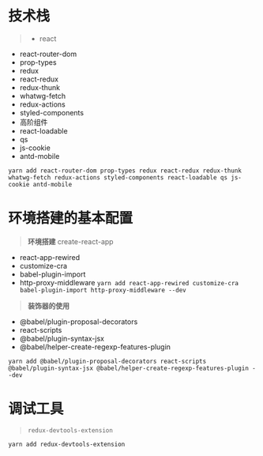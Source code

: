 # 技术栈
>- react
 - react-router-dom
 - prop-types
 - redux
 - react-redux
 - redux-thunk
 - whatwg-fetch
 - redux-actions
 - styled-components
 - 高阶组件
 - react-loadable
 - qs
 - js-cookie
 - antd-mobile

`yarn add react-router-dom prop-types redux react-redux redux-thunk whatwg-fetch redux-actions styled-components react-loadable qs js-cookie antd-mobile`


# 环境搭建的基本配置
> **环境搭建** create-react-app

- react-app-rewired 
- customize-cra
- babel-plugin-import
- http-proxy-middleware
`yarn add react-app-rewired customize-cra babel-plugin-import http-proxy-middleware --dev`

> **装饰器的使用**
- @babel/plugin-proposal-decorators
- react-scripts 
- @babel/plugin-syntax-jsx
- @babel/helper-create-regexp-features-plugin

`yarn add @babel/plugin-proposal-decorators react-scripts @babel/plugin-syntax-jsx @babel/helper-create-regexp-features-plugin --dev`

# 调试工具

>`redux-devtools-extension`

`yarn add redux-devtools-extension`